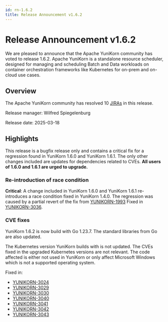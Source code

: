 ```yaml
---
id: rn-1.6.2
title: Release Announcement v1.6.2
---
```


<!--
Licensed to the Apache Software Foundation (ASF) under one
or more contributor license agreements.  See the NOTICE file
distributed with this work for additional information
regarding copyright ownership.  The ASF licenses this file
to you under the Apache License, Version 2.0 (the
"License"); you may not use this file except in compliance
with the License.  You may obtain a copy of the License at

  http://www.apache.org/licenses/LICENSE-2.0

Unless required by applicable law or agreed to in writing,
software distributed under the License is distributed on an
"AS IS" BASIS, WITHOUT WARRANTIES OR CONDITIONS OF ANY
KIND, either express or implied.  See the License for the
specific language governing permissions and limitations
under the License.
-->

# Release Announcement v1.6.2

We are pleased to announce that the Apache YuniKorn community has voted to release 1.6.2.
Apache YuniKorn is a standalone resource scheduler, designed for managing and scheduling Batch and Data workloads on container
orchestration frameworks like Kubernetes for on-prem and on-cloud use cases.

## Overview

The Apache YuniKorn community has resolved 10 [JIRAs](https://issues.apache.org/jira/issues/?filter=12353867#) in this release.

Release manager: Wilfred Spiegelenburg

Release date: 2025-03-18

## Highlights

This release is a bugfix release only and contains a critical fix for a regression found in YuniKorn 1.6.0 and YuniKorn 1.6.1.
The only other changes included are updates for dependencies related to CVEs. **All users of 1.6.0 and 1.6.1 are urged to upgrade.**

### Re-introduction of race condition

**Critical**: A change included in YuniKorn 1.6.0 and YuniKorn 1.6.1 re-introduces a race condition fixed in YuniKorn 1.4.0.
The regression was caused by a partial revert of the fix from [YUNIKORN-1993](https://issues.apache.org/jira/browse/YUNIKORN-1993)
Fixed in [YUNIKORN-3036](https://issues.apache.org/jira/browse/YUNIKORN-3036).

### CVE fixes

YuniKorn 1.6.2 is now build with Go 1.23.7. The standard libraries from Go are also updated.

The Kubernetes version YuniKorn builds with is not updated. The CVEs fixed in the upgraded Kubernetes versions are not relevant.
The code affected is either not used in YuniKorn or only affect Microsoft Windows which is not a supported operating system.

Fixed in:
* [YUNIKORN-3024](https://issues.apache.org/jira/browse/YUNIKORN-3034)
* [YUNIKORN-3029](https://issues.apache.org/jira/browse/YUNIKORN-3029)
* [YUNIKORN-3030](https://issues.apache.org/jira/browse/YUNIKORN-3030)
* [YUNIKORN-3040](https://issues.apache.org/jira/browse/YUNIKORN-3040)
* [YUNIKORN-3041](https://issues.apache.org/jira/browse/YUNIKORN-3041)
* [YUNIKORN-3042](https://issues.apache.org/jira/browse/YUNIKORN-3042)
* [YUNIKORN-3043](https://issues.apache.org/jira/browse/YUNIKORN-3043)
